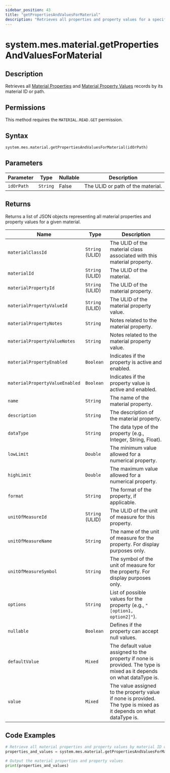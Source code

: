 ```yaml
---
sidebar_position: 43
title: "getPropertiesAndValuesForMaterial"
description: "Retrieves all properties and property values for a specified material."
---
```


# system.mes.material.getPropertiesAndValuesForMaterial

## Description

Retrieves all [Material Properties](../../data-model/material-model/material-property) and [Material Property Values](../../data-model/material-model/material-property-value)
records by its material ID or path.


## Permissions

This method requires the `MATERIAL.READ.GET` permission.

## Syntax

```python
system.mes.material.getPropertiesAndValuesForMaterial(idOrPath)
```

## Parameters

| Parameter  | Type     | Nullable | Description                       |
|------------|----------|----------|-----------------------------------|
| `idOrPath` | `String` | False    | The ULID or path of the material. |

## Returns

Returns a list of JSON objects representing all material properties and property values for a given material.

| Name                           | Type            | Description                                                                                                          |
|--------------------------------|-----------------|----------------------------------------------------------------------------------------------------------------------|
| `materialClassId`              | `String` (ULID) | The ULID of the material class associated with this material property.                                               |
| `materialId`                   | `String` (ULID) | The ULID of the material.                                                                                            |
| `materialPropertyId`           | `String` (ULID) | The ULID of the material property.                                                                                   |
| `materialPropertyValueId`      | `String` (ULID) | The ULID of the material property value.                                                                             |
| `materialPropertyNotes`        | `String`        | Notes related to the material property.                                                                              |
| `materialPropertyValueNotes`   | `String`        | Notes related to the material property value.                                                                        |
| `materialPropertyEnabled`      | `Boolean`       | Indicates if the property is active and enabled.                                                                     |
| `materialPropertyValueEnabled` | `Boolean`       | Indicates if the property value is active and enabled.                                                               |
| `name`                         | `String`        | The name of the material property.                                                                                   |
| `description`                  | `String`        | The description of the material property.                                                                            |
| `dataType`                     | `String`        | The data type of the property (e.g., Integer, String, Float).                                                        |
| `lowLimit`                     | `Double`        | The minimum value allowed for a numerical property.                                                                  |
| `highLimit`                    | `Double`        | The maximum value allowed for a numerical property.                                                                  |
| `format`                       | `String`        | The format of the property, if applicable.                                                                           |
| `unitOfMeasureId`              | `String` (ULID) | The ULID of the unit of measure for this property.                                                                   |
| `unitOfMeasureName`            | `String`        | The name of the unit of measure for the property. For display purposes only.                                         |
| `unitOfMeasureSymbol`          | `String`        | The symbol of the unit of measure for the property. For display purposes only.                                       |
| `options`                      | `String`        | List of possible values for the property (e.g., `"[option1, option2]"`).                                             |
| `nullable`                     | `Boolean`       | Defines if the property can accept null values.                                                                      |
| `defaultValue`                 | `Mixed`         | The default value assigned to the property if none is provided. The type is mixed as it depends on what dataType is. |
| `value`                        | `Mixed`         | The value assigned to the property value if none is provided. The type is mixed as it depends on what dataType is.   |

## Code Examples

```python
# Retrieve all material properties and property values by material ID or path
properties_and_values = system.mes.material.getPropertiesAndValuesForMaterial('IRB/5391537510212')

# Output the material properties and property values
print(properties_and_values)
```
